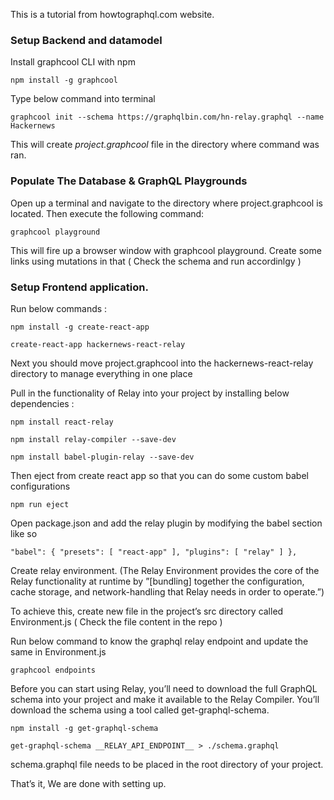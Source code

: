 This is a tutorial from howtographql.com website.

### Setup Backend and datamodel

Install graphcool CLI with npm

`npm install -g graphcool`

Type below command into terminal

`graphcool init --schema https://graphqlbin.com/hn-relay.graphql --name Hackernews`

This will create *project.graphcool* file in the directory where command was ran.

### Populate The Database & GraphQL Playgrounds


Open up a terminal and navigate to the directory where project.graphcool is located. Then execute the following command:

`graphcool playground`

This will fire up a browser window with graphcool playground. Create some links using mutations in that ( Check the schema and run accordinlgy )

### Setup Frontend application.

Run below commands :

`npm install -g create-react-app`

`create-react-app hackernews-react-relay`

Next you should move project.graphcool into the hackernews-react-relay directory to manage everything in one place

Pull in the functionality of Relay into your project by installing below dependencies : 

`npm install react-relay`

`npm install relay-compiler --save-dev`

`npm install babel-plugin-relay --save-dev`

Then eject from create react app so that you can do some custom babel configurations

`npm run eject`

Open package.json and add the relay plugin by modifying the babel section like so

`"babel": {
  "presets": [
    "react-app"
  ],
  "plugins": [
    "relay"
  ]
},`

Create relay environment. (The Relay Environment provides the core of the Relay functionality at runtime by ”[bundling] together the configuration, cache storage, and network-handling that Relay needs in order to operate.”)

To achieve this, create new file in the project’s src directory called Environment.js ( Check the file content in the repo )

Run below command to know the graphql relay endpoint and update the same in Environment.js

`graphcool endpoints`

Before you can start using Relay, you’ll need to download the full GraphQL schema into your project and make it available to the Relay Compiler.
You’ll download the schema using a tool called get-graphql-schema.

`npm install -g get-graphql-schema`

`get-graphql-schema __RELAY_API_ENDPOINT__ > ./schema.graphql`

schema.graphql file needs to be placed in the root directory of your project.

That’s it, We are done with setting up.
